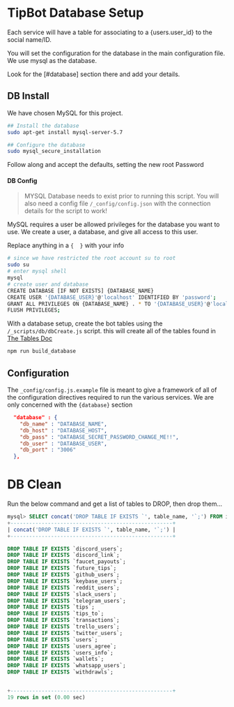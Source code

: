 # TipBot Database Setup

Each service will have a table for associating to a {users.user_id} to the social name/ID. 

You will set the configuration for the database in the main configuration file. We use mysql as the database. 

Look for the [#database] section there and add your details.


## DB Install

We have chosen MySQL for this project.

```bash
## Install the database
sudo apt-get install mysql-server-5.7

## Configure the database
sudo mysql_secure_installation
```

Follow along and accept the defaults, setting the new root Password

#### DB Config

> MYSQL Database needs to exist prior to running this script. You will also need a config file `/_config/config.json` with the connection details for the script to work!

MySQL requires a user be allowed privileges for the database you want to use. We create a user, a database, and give all access to this user. 

Replace anything in a `{  }` with your info

```bash
# since we have restricted the root account su to root
sudo su 
# enter mysql shell
mysql
# create user and database
CREATE DATABASE [IF NOT EXISTS] {DATABASE_NAME}
CREATE USER '{DATABASE_USER}'@'localhost' IDENTIFIED BY 'password';
GRANT ALL PRIVILEGES ON {DATABASE_NAME} . * TO '{DATABASE_USER}'@'localhost';
FLUSH PRIVILEGES;

```

With a database setup, create the bot tables using the `/_scripts/db/dbCreate.js` script. this will create all of the tables found in [The Tables Doc](tables.md)


```bash
npm run build_database
```

## Configuration

The `_config/config.js.example` file is meant to give a framework of all of the configuration directives required to run the various services. We are only concerned with the `{database}` section

```json
  "database" : {
    "db_name" : "DATABASE_NAME",
    "db_host" : "DATABASE_HOST",
    "db_pass" : "DATABASE_SECRET_PASSWORD_CHANGE_ME!!",
    "db_user" : "DATABASE_USER",
    "db_port" : "3006"
  },
```


# DB Clean

Run the below command and get a list of tables to DROP, then drop them...

```sql
mysql> SELECT concat('DROP TABLE IF EXISTS `', table_name, '`;') FROM information_schema.tables WHERE table_schema = 'qrltips_prod';
+----------------------------------------------------+
| concat('DROP TABLE IF EXISTS `', table_name, '`;') |
+----------------------------------------------------+

DROP TABLE IF EXISTS `discord_users`; 
DROP TABLE IF EXISTS `discord_link`; 
DROP TABLE IF EXISTS `faucet_payouts`;
DROP TABLE IF EXISTS `future_tips`;   
DROP TABLE IF EXISTS `github_users`;  
DROP TABLE IF EXISTS `keybase_users`; 
DROP TABLE IF EXISTS `reddit_users`;  
DROP TABLE IF EXISTS `slack_users`;   
DROP TABLE IF EXISTS `telegram_users`;
DROP TABLE IF EXISTS `tips`;          
DROP TABLE IF EXISTS `tips_to`;       
DROP TABLE IF EXISTS `transactions`;  
DROP TABLE IF EXISTS `trello_users`;  
DROP TABLE IF EXISTS `twitter_users`; 
DROP TABLE IF EXISTS `users`;         
DROP TABLE IF EXISTS `users_agree`;   
DROP TABLE IF EXISTS `users_info`;    
DROP TABLE IF EXISTS `wallets`;       
DROP TABLE IF EXISTS `whatsapp_users`;
DROP TABLE IF EXISTS `withdrawls`;    


+----------------------------------------------------+
19 rows in set (0.00 sec)
```